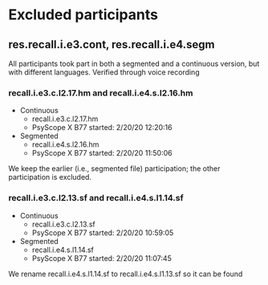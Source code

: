 # Excluded participants

## res.recall.i.e3.cont, res.recall.i.e4.segm

All participants took part in both a segmented and a continuous version, but with different languages. 
Verified through voice recording

### recall.i.e3.c.l2.17.hm and recall.i.e4.s.l2.16.hm

* Continuous
	- recall.i.e3.c.l2.17.hm
	- PsyScope X B77 started:	 2/20/20  12:20:16
* Segmented
	- recall.i.e4.s.l2.16.hm
	- PsyScope X B77 started:	 2/20/20  11:50:06

We keep the earlier (i.e., segmented file) participation; the other participation is excluded. 

### recall.i.e3.c.l2.13.sf and recall.i.e4.s.l1.14.sf


* Continuous
	- recall.i.e3.c.l2.13.sf
	- PsyScope X B77 started:	 2/20/20  10:59:05
* Segmented
	- recall.i.e4.s.l1.14.sf
	- PsyScope X B77 started:	 2/20/20  11:07:45

We rename recall.i.e4.s.l1.14.sf to recall.i.e4.s.l1.13.sf so it can be found